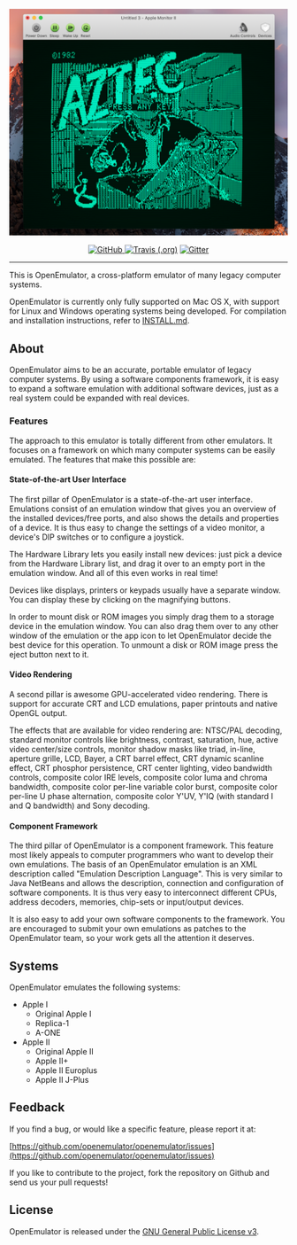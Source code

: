 ![](.github/readme.png)

<p align="center">
  <a href="https://raw.githubusercontent.com/openemulator/openemulator/master/COPYING"><img alt="GitHub" src="https://img.shields.io/github/license/openemulator/openemulator.svg?label=License&style=for-the-badge"> </a> <a href="https://travis-ci.org/openemulator/openemulator"><img alt="Travis (.org)" src="https://img.shields.io/travis/openemulator/openemulator.svg?label=CI&logo=travis&logoColor=white&style=for-the-badge"></a> <a href="https://gitter.im/openemulator/community"><img alt="Gitter" src="https://img.shields.io/gitter/room/openemulator/community.svg?color=blue&logo=gitter&style=for-the-badge"></a>
</p>

---

This is OpenEmulator, a cross-platform emulator of many legacy computer systems.

OpenEmulator is currently only fully supported on Mac OS X, with support for Linux and Windows operating systems being developed. For compilation and installation instructions, refer to [INSTALL.md](https://github.com/openemulator/openemulator/blob/master/INSTALL.md).

## About
OpenEmulator aims to be an accurate, portable emulator of legacy computer systems. By using a software components framework, it is easy to expand a software emulation with additional software devices, just as a real system could be expanded with real devices.

### Features
The approach to this emulator is totally different from other emulators. It focuses on a framework on which many computer systems can be easily emulated. The features that make this possible are:

#### State-of-the-art User Interface
The first pillar of OpenEmulator is a state-of-the-art user interface. Emulations consist of an emulation window that gives you an overview of the installed devices/free ports, and also shows the details and properties of a device. It is thus easy to change the settings of a video monitor, a device's DIP switches or to configure a joystick.

The Hardware Library lets you easily install new devices: just pick a device from the Hardware Library list, and drag it over to an empty port in the emulation window. And all of this even works in real time!

Devices like displays, printers or keypads usually have a separate window. You can display these by clicking on the magnifying buttons.

In order to mount disk or ROM images you simply drag them to a storage device in the emulation window. You can also drag them over to any other window of the emulation or the app icon to let OpenEmulator decide the best device for this operation. To unmount a disk or ROM image press the eject button next to it.

#### Video Rendering
A second pillar is awesome GPU-accelerated video rendering. There is support for accurate CRT and LCD emulations, paper printouts and native OpenGL output.

The effects that are available for video rendering are: NTSC/PAL decoding, standard monitor controls like brightness, contrast, saturation, hue, active video center/size controls, monitor shadow masks like triad, in-line, aperture grille, LCD, Bayer, a CRT barrel effect, CRT dynamic scanline effect, CRT phosphor persistence, CRT center lighting, video bandwidth controls, composite color IRE levels, composite color luma and chroma bandwidth, composite color per-line variable color burst, composite color per-line U phase alternation, composite color Y'UV, Y'IQ (with standard I and Q bandwidth) and Sony decoding.

#### Component Framework
The third pillar of OpenEmulator is a component framework. This feature most likely appeals to computer programmers who want to develop their own emulations. The basis of an OpenEmulator emulation is an XML description called "Emulation Description Language". This is very similar to Java NetBeans and allows the description, connection and configuration of software components. It is thus very easy to interconnect different CPUs, address decoders, memories, chip-sets or input/output devices.

It is also easy to add your own software components to the framework. You are encouraged to submit your own emulations as patches to the OpenEmulator team, so your work gets all the attention it deserves.

## Systems

OpenEmulator emulates the following systems:

- Apple I
    - Original Apple I
	- Replica-1
	- A-ONE
- Apple II
    - Original Apple II
	- Apple II+
	- Apple II Europlus
	- Apple II J-Plus
	
## Feedback

If you find a bug, or would like a specific feature, please report it at:

[https://github.com/openemulator/openemulator/issues](https://github.com/openemulator/openemulator/issues)

If you like to contribute to the project, fork the repository on Github and send us your pull requests!

## License
OpenEmulator is released under the [GNU General Public License v3](https://github.com/openemulator/openemulator/blob/master/COPYING).
	
